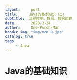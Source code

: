 ```yaml
---
layout:     post
title:     Java的基本知识（二）
subtitle:  流程控制、数组、数据运算
date:       2020-3-24
author:     One-Punch-Man
header-img: "img/man-9.jpg"
catalog: true
tags: 
     - Java
---
```








# Java的基础知识



